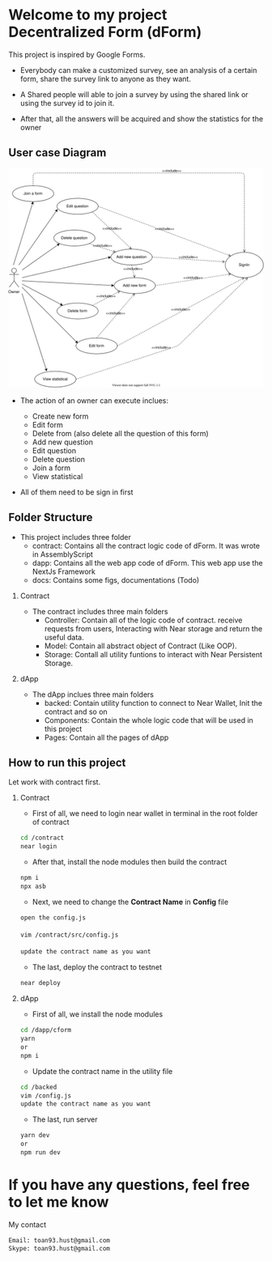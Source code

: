 # Welcome to my project Decentralized Form (dForm)

This project is inspired by Google Forms.

- Everybody can make a customized survey, see an analysis of a certain form, share the survey link to anyone as they want.

- A Shared people will able to join a survey by using the shared link or using the survey id to join it.

- After that, all the answers will be acquired and show the statistics for the owner

## User case Diagram

![dForm UserCase](./docs/usercase/usercase.drawio.svg "Title")

- The action of an owner can execute inclues:
  - Create new form
  - Edit form
  - Delete from (also delete all the question of this form)
  - Add new question
  - Edit question
  - Delete question
  - Join a form
  - View statistical

- All of them need to be sign in first

## Folder Structure

- This project includes three folder
  - contract: Contains all the contract logic code of dForm. It was wrote in AssemblyScript
  - dapp: Contains all the web app code of dForm. This web app use the NextJs Framework
  - docs: Contains some figs, documentations (Todo)

1. Contract

   - The contract includes three main folders
     - Controller: Contain all of the logic code of contract. receive requests from users, Interacting with Near storage and return the useful data.
     - Model: Contain all abstract object of Contract (Like OOP).
     - Storage: Contall all utility funtions to interact with Near Persistent Storage.

1. dApp

   - The dApp inclues three main folders
     - backed: Contain utility function to connect to Near Wallet, Init the contract and so on
     - Components: Contain the whole logic code that will be used in this project
     - Pages: Contain all the pages of dApp

## How to run this project

Let work with contract first.

1. Contract
  
   - First of all, we need to login near wallet in terminal in the root folder of contract

    ```bash
    cd /contract
    near login
    ```

   - After that, install the node modules then build the contract

   ```bash
   npm i
   npx asb
   ```

   - Next, we need to change the **Contract Name** in **Config** file

   ```bash
   open the config.js

   vim /contract/src/config.js

   update the contract name as you want
   ```

   - The last, deploy the contract to testnet

   ```bash
   near deploy
   ```

1. dApp

    - First of all, we install the node modules
  
    ```bash
    cd /dapp/cform
    yarn
    or
    npm i
    ```

    - Update the contract name in the utility file
  
    ```bash
    cd /backed
    vim /config.js
    update the contract name as you want
    ```

    - The last, run server
  
    ```bash
    yarn dev
    or
    npm run dev
    ```

# If you have any questions, feel free to let me know

My contact

```
Email: toan93.hust@gmail.com
Skype: toan93.hust@gmail.com
```